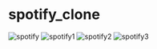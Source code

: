 # spotify_clone

![spotify](https://user-images.githubusercontent.com/71311738/149652740-d81c901a-39c9-4ee3-99a9-2e4d905669ff.jpg)
![spotify1](https://user-images.githubusercontent.com/71311738/149652741-68e8f408-0814-4975-9435-82cb9665f9e2.jpg)
![spotify2](https://user-images.githubusercontent.com/71311738/149652743-db59c568-5db4-49a4-8ad5-99a80380ab0a.jpg)
![spotify3](https://user-images.githubusercontent.com/71311738/149652747-ad90a261-2767-44d6-a69b-458fe281ab3a.jpg)
